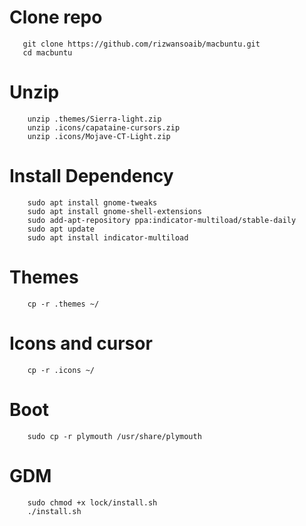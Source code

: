  # Clone repo
       git clone https://github.com/rizwansoaib/macbuntu.git
       cd macbuntu
 
 
 
 
 # Unzip
        unzip .themes/Sierra-light.zip
        unzip .icons/capataine-cursors.zip 
        unzip .icons/Mojave-CT-Light.zip 


        
 
 
 
# Install Dependency
        sudo apt install gnome-tweaks
        sudo apt install gnome-shell-extensions
        sudo add-apt-repository ppa:indicator-multiload/stable-daily
        sudo apt update
        sudo apt install indicator-multiload


# Themes
        cp -r .themes ~/
# Icons and cursor
        cp -r .icons ~/

# Boot
        sudo cp -r plymouth /usr/share/plymouth

# GDM
        sudo chmod +x lock/install.sh
        ./install.sh
